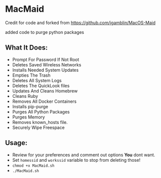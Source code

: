 # MacMaid

Credit for code and forked from https://github.com/jgamblin/MacOS-Maid

added code to purge python packages

## What It Does:
- Prompt For Password If Not Root 
- Deletes Saved Wireless Networks
- Installs Needed System Updates
- Empties The Trash
- Deletes All System Logs
- Deletes The QuickLook files
- Updates And Cleans Homebrew
- Cleans Ruby
- Removes All Docker Containers
- Installs pip-purge
- Purges All Python Packages
- Purges Memory
- Removes known_hosts file.
- Securely Wipe Freespace

## Usage:
- Review for your preferences and comment out options **You** dont want.
- Set `homessid` and `workssid` variable to stop from deleting those!
- `chmod +x MacMaid.sh`
- `./MacMaid.sh`

